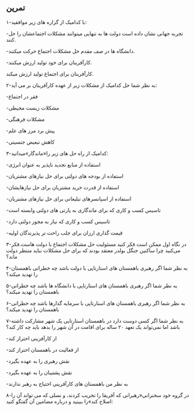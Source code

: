 ## **تمرین**

۱-با کدامیک از گزاره های زیر موافقید:

-تجربه جهانی نشان داده است دولت ها به تنهایی میتوانند مشکلات اجتماعشان را حل کنند.

-دانشگاه ها در صف مقدم حل مشکلات اجتماع حرکت میکنند.

-کارآفرینان برای خود تولید ارزش میکنند.

کارآفرینان برای اجتماع تولید ارزش میکند.

۲-به نظر شما حل کدامیک از مشکلات زیر از عهده کارآفرینان بر می آید:

-فقر در اجتماع

-مشکلات زیست محیطی

-مشکلات فرهنگی

-پیش برد مرز های علم

-کاهش تبعیض جنسیتی

۳-کدامیک از راه حل های زیر را«ماندگار»میدانید:

-استفاده از منابع تجدید ناپذیر به عنوان انرژی

-استفاده از بودجه های دولتی برای حل نیازهای مشتریان

-استفاده از قدرت خرید مشتریان برای حل نیازهایشان

-استفاده از اسپانسرهای تبلیغاتی برای حل نیازهای مشتریان

-تاسیس کسب و کاری که برای ماندگاری به پارتی های دولتی وابسته است

-تاسیس کسب و کاری که نیاز به مجوز دولتی دارد

-قیمت گذاری ارزان برای جلب راحت تر پذیرندگان اولیه

۳-در نگاه اول ممکن است فکر کنید مسئولیت حل مشکلات اجتماع با دولت هاست.فکر می‌کنید چرا ساکنین جنگل بولدر معتقد بودند که برای حل مشکلات نباید منتظر دولت ماند؟

۴-به نظر شما اگر رهبری باهمستان های استارتاپی با دولت باشد چه خطراتی باهمستان را تهدید میکند؟

۵-به نظر شما اگر رهبری باهمستان های استارتاپی با دانشگاه ها باشد چه خطراتی باهمستان را تهدید میکند؟

۶-به نظر شما اگر رهبری باهمستان های استارتاپی با سرمایه گذارها باشد چه خطراتی باهمستان را تهدید میکند؟

۷-به نظر شما اگر کسی دوست دارد در باهمستان استارتاپی یک شهر مشارکت داشته باشد اما نمی‌تواند یک تعهد ۲۰ ساله برای اقامت در آن شهر را بدهد باید چه کار کند؟

-از کارآفرینی احتراز کند

-از فعالیت در باهمستان احتراز کند

-نقش رهبری را به عهده بگیرد

-نقش پشتیبان را به عهده بگیرد

-به نظر من باهمستان های کارآفرینی احتیاج به رهبر ندارند

۸-در گروه خود سخنرانی«رهبرانی که آفریقا را تخریب کردند، و نسلی که می تواند آن را اصلاح کند»را ببینید و درباره مضامین آن گفتگو کنید:

 


